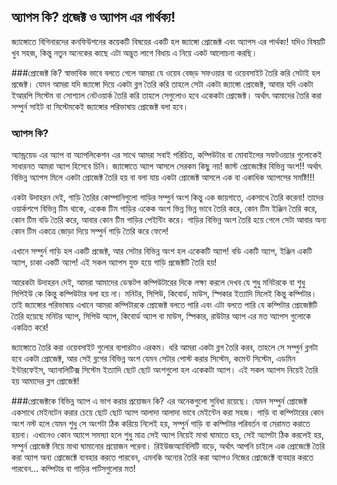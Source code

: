 ## অ্যাপস কি? প্রজেক্ট ও অ্যাপস এর পার্থক্য!
জ্যাঙ্গোতে বিগিনারদের কনফিউশনের কয়েকটি বিষয়ের একটি হল জ্যাঙ্গো প্রোজেক্ট এবং অ্যাপস এর পার্থক্য! যদিও বিষয়টি খুব সহজ, কিন্তু নতুন অনেকের কাছে এটা অদ্ভুত লাগে বিধায় এ নিয়ে একট আলোচনা করছি।

###প্রোজেক্ট কি?
স্বাভাবিক ভাবে বলতে গেলে আমরা যে ওয়েব বেজ্‌ড সফওয়ার বা ওয়েবসাইট তৈরি করি সেটাই হল প্রজেক্ট। যেমন আমরা যদি জ্যাঙ্গো দিয়ে একটা ব্লগ তৈরি করি তাহলে সেটা একটা জ্যাঙ্গো প্রোজেক্ট, আবার যদি একটা ইআরপি সিস্টেম বা সোশ্যাল নেটওয়ার্ক তৈরি করি তাহলে সেগুলোও হবে একেকটা প্রোজেক্ট।
অর্থাৎ আমাদের তৈরি করা সম্পুর্ন সাইট বা সিস্টেমকেই জ্যাঙ্গোর পরিভাষায় প্রোজেক্ট বলা হবে।

### অ্যাপস কি?
অ্যান্ড্রয়েড এর অ্যাপ বা অ্যাপলিকেশন এর সাথে আমরা সবাই পরিচিত, কম্পিউটার বা মোবাইলের সফটওয়্যার গুলোকেই সাধারনত আমরা অ্যাপ হিসেবে চিনি। জ্যাঙ্গোতে অ্যাপ আসলে সেরকম কিছু নয়! জাস্ট প্রোজেক্টের বিভিন্ন অংশ!! অর্থাৎ বিভিন্ন অ্যাপস মিলে একটা প্রোজেক্ট তৈরি হয় বা বলা যায় একটা প্রোজেক্ট আসলে এক বা একাধিক অ্যাপসের সমষ্টি!!!

একটা উদাহরন দেই, গাড়ি তৈরির কোম্পানিগুলো গাড়ির সম্পুর্ন অংশ কিন্তু এক জায়গাতে, একসাথে তৈরি করেনা! তাদের ওয়ার্কশপে বিভিন্ন টিম থাকে, একেক টিম গাড়ির একেক অংশ ভিন্ন ভিন্ন ভাবে তৈরি করে, কোন টিম ইঞ্জিন তৈরি করে, কোন টিম বডি তৈরি করে, আবার কোন টিম গাড়ির পেইন্টিং করে। গাড়ির বিভিন্ন অংশ তৈরি হয়ে গেলে সেটা আবার অন্য কোন টিম একত্রে জোড়া দিয়ে সম্পুর্ন গাড়ি তৈরি করে ফেলে!

এখানে সম্পুর্ন গাড়ি হল একটি প্রজেক্ট, আর সেটার বিভিন্ন অংশ হল একেকটি অ্যাপ! বডি একটি অ্যাপ, ইঞ্জিন একটি অ্যাপ, চাকা একটি অ্যাপ! এই সকল অ্যাপস যুক্ত হয়ে গাড়ি প্রজেক্টটি তৈরি হয়!

আরেকটা উদাহরন দেই, আমরা আমাদের ডেস্কটপ কম্পিউটারের দিকে লক্ষ্য করলে দেখব যে শুধু মনিটরকে বা শুধু সিপিইউ কে কিন্তু কম্পিউটার বলা হয় না। মনিটর, সিপিউ, কিবোর্ড, মাউস, স্পিকার ইত্যাদি মিলেই কিন্তু কম্পিটার। তাই জ্যাঙ্গোর পরিভাষায় এখানে আমরা কম্পিটারকে প্রোজেক্ট বলতে পারি এবং এটা বলতে পারি যে কম্পিটার প্রোজেক্টটি তৈরি হয়েছে মনিটর অ্যাপ, সিপিউ অ্যাপ, কিবোর্ড অ্যাপ বা মাউস, স্পিকার, রাউটার অ্যাপ এর মত অ্যাপস গুলোকে একত্রিত করে!

জ্যাঙ্গোতে তৈরি করা ওয়েবসাইট গুলোর ব্যপারটাও এরকম। ধরি আমরা একটা ব্লগ তৈরি করব, তাহলে সে সম্পুর্ন ব্লগটা হবে একটা প্রোজেক্ট, আর সেই ব্লগের বিভিন্ন অংশ যেমন সেটার পোস্ট করার সিস্টেম, কমেন্ট সিস্টেম, এডমিন ইন্টারফেইস, অ্যানালিটিক্স সিস্টেম ইত্যাদি ছোট ছোট অংশগুলো হল একেকটা অ্যাপ। এই সকল অ্যাপস নিয়েই তৈরি হয় আমাদের ব্লগ প্রোজেক্ট!

###প্রোজেক্টকে বিভিন্ন অ্যাপ এ ভাগ করার প্রয়োজন কি?
এর অনেকগুলো সুবিধা রয়েছে। যেমন সম্পুর্ন প্রোজেক্ট একসাথে মেইনটেন করার চেয়ে ছোট ছোট অ্যাপ আলাদা আলাদা ভাবে মেইন্টেন করা সহজ।
গাড়ি বা কম্পিটারের কোন অংশ নস্ট হলে যেমন শুধু সে অংশটা ঠিক করিয়ে নিলেই হয়, সম্পুর্ন গাড়ি বা কম্পিটার পরিবর্তন বা মেরামত করাতে হয়না।  এখানেও কোন অ্যাপে সমস্যা হলে শুধু মাত্র সেই অ্যাপ নিয়েই মাথা ঘামাতে হয়, সেই অ্যাপটা ঠিক করলেই হয়, সম্পুর্ন প্রোজেক্ট নিয়ে মাথা ঘামানোর প্রয়োজন পরেনা।
রিইউজঅ্যাবিলিটি বাড়ে, অর্থাৎ আপনি চাইলে এক প্রোজেক্টে তৈরি করা অ্যাপ অন্য প্রোজেক্টে ব্যবহার করতে পারবেন, এমনকি অন্যের তৈরি করা অ্যাপও নিজের প্রোজেক্টে ব্যবহার করতে পারবেন... কম্পিটার বা গাড়ির পার্টসগুলোর মত!
